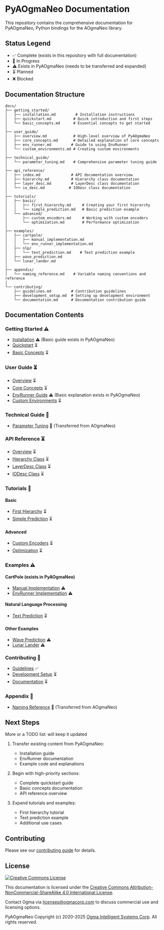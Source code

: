 <!---
  PyAOgmaNeo Documentation
  Copyright(c) 2020-2025 Ogma Intelligent Systems Corp. All rights reserved.
--->

# PyAOgmaNeo Documentation

This repository contains the comprehensive documentation for PyAOgmaNeo, Python bindings for the AOgmaNeo library.

## Status Legend
- ✅ Complete (exists in this repository with full documentation)
- 🔄 In Progress
- ⚠️ Exists in PyAOgmaNeo (needs to be transferred and expanded)
- ⏳ Planned
- ❌ Blocked

## Documentation Structure

```
docs/
├── getting_started/
│   ├── installation.md         # Installation instructions
│   ├── quickstart.md          # Quick introduction and first steps
│   └── basic_concepts.md      # Essential concepts to get started
│
├── user_guide/
│   ├── overview.md            # High-level overview of PyAOgmaNeo
│   ├── core_concepts.md       # Detailed explanation of core concepts
│   ├── env_runner.md         # Guide to using EnvRunner
│   └── custom_environments.md # Creating custom environments
│
├── technical_guide/
│   └── parameter_tuning.md    # Comprehensive parameter tuning guide
│
├── api_reference/
│   ├── index.md              # API documentation overview
│   ├── hierarchy.md          # Hierarchy class documentation
│   ├── layer_desc.md         # LayerDesc class documentation
│   └── io_desc.md           # IODesc class documentation
│
├── tutorials/
│   ├── basic/
│   │   ├── first_hierarchy.md     # Creating your first hierarchy
│   │   └── simple_prediction.md   # Basic prediction example
│   └── advanced/
│       ├── custom_encoders.md     # Working with custom encoders
│       └── optimization.md        # Performance optimization
│
├── examples/
│   ├── cartpole/
│   │   ├── manual_implementation.md
│   │   └── env_runner_implementation.md
│   ├── nlp/
│   │   └── text_prediction.md    # Text prediction example
│   ├── wave_prediction.md
│   └── lunar_lander.md
│
├── appendix/
│   └── naming_reference.md    # Variable naming conventions and reference
│
└── contributing/
    ├── guidelines.md         # Contribution guidelines
    ├── development_setup.md  # Setting up development environment
    └── documentation.md      # Documentation contribution guide
```

## Documentation Contents

### Getting Started ⚠️
- [Installation](docs/getting_started/installation.md) ⚠️ (Basic guide exists in PyAOgmaNeo)
- [Quickstart](docs/getting_started/quickstart.md) ⏳
- [Basic Concepts](docs/getting_started/basic_concepts.md) ⏳

### User Guide ⏳
- [Overview](docs/user_guide/overview.md) ⏳
- [Core Concepts](docs/user_guide/core_concepts.md) ⏳
- [EnvRunner Guide](docs/user_guide/env_runner.md) ⚠️ (Basic explanation exists in PyAOgmaNeo)
- [Custom Environments](docs/user_guide/custom_environments.md) ⏳

### Technical Guide 🔄
- [Parameter Tuning](docs/technical_guide/parameter_tuning.md) 🔄 (Transferred from AOgmaNeo)

### API Reference ⏳
- [Overview](docs/api_reference/index.md) ⏳
- [Hierarchy Class](docs/api_reference/hierarchy.md) ⏳
- [LayerDesc Class](docs/api_reference/layer_desc.md) ⏳
- [IODesc Class](docs/api_reference/io_desc.md) ⏳

### Tutorials 🔄
#### Basic
- [First Hierarchy](docs/tutorials/basic/first_hierarchy.md) ⏳
- [Simple Prediction](docs/tutorials/basic/simple_prediction.md) ⏳

#### Advanced
- [Custom Encoders](docs/tutorials/advanced/custom_encoders.md) ⏳
- [Optimization](docs/tutorials/advanced/optimization.md) ⏳

### Examples ⚠️
#### CartPole (exists in PyAOgmaNeo)
- [Manual Implementation](docs/examples/cartpole/manual_implementation.md) ⚠️
- [EnvRunner Implementation](docs/examples/cartpole/env_runner_implementation.md) ⚠️

#### Natural Language Processing
- [Text Prediction](docs/examples/nlp/text_prediction.md) ⏳

#### Other Examples
- [Wave Prediction](docs/examples/wave_prediction.md) ⚠️
- [Lunar Lander](docs/examples/lunar_lander.md) ⚠️

### Contributing 🔄
- [Guidelines](docs/contributing/guidelines.md) ✅
- [Development Setup](docs/contributing/development_setup.md) ⏳
- [Documentation](docs/contributing/documentation.md) ⏳

### Appendix 🔄
- [Naming Reference](docs/appendix/naming_reference.md) 🔄 (Transferred from AOgmaNeo)

## Next Steps

More or a TODO list: will keep it updated

1. Transfer existing content from PyAOgmaNeo:
   - Installation guide
   - EnvRunner documentation
   - Example code and explanations
    
2. Begin with high-priority sections:
   - Complete quickstart guide
   - Basic concepts documentation
   - API reference overview

3. Expand tutorials and examples:
   - First hierarchy tutorial
   - Text prediction example
   - Additional use cases

## Contributing

Please see our [contributing guide](docs/contributing/guidelines.md) for details.

## License

<a rel="license" href="http://creativecommons.org/licenses/by-nc-sa/4.0/"><img alt="Creative Commons License" style="border-width:0" src="https://i.creativecommons.org/l/by-nc-sa/4.0/88x31.png" /></a>

This documentation is licensed under the [Creative Commons Attribution-NonCommercial-ShareAlike 4.0 International License](http://creativecommons.org/licenses/by-nc-sa/4.0/).

Contact Ogma via licenses@ogmacorp.com to discuss commercial use and licensing options.

PyAOgmaNeo Copyright (c) 2020-2025 [Ogma Intelligent Systems Corp](https://ogmacorp.com). All rights reserved. 